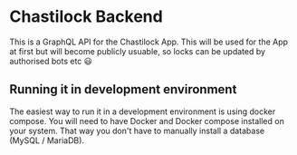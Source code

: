 # Chastilock Backend

This is a GraphQL API for the Chastilock App. This will be used for the App at first but will become publicly usuable, so locks can be updated by authorised bots etc 😃

## Running it in development environment
The easiest way to run it in a development environment is using docker compose. You will need to have Docker and Docker compose installed on your system. That way
you don't have to manually install a database (MySQL / MariaDB).